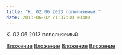 ```yaml
---
title: "К. 02.06.2013 пополняемый."
date: 2013-06-02 21:37:00 +0300
---
```


К. 02.06.2013 пополняемый.


[Вложение](/assets/vk_photos/1/gPP9VFiypls.jpg)
[Вложение](/assets/vk_photos/2/4WpnCxYF9MQ.jpg)
[Вложение](/assets/vk_photos/2/AX8rCawup0o.jpg)
[Вложение](/assets/vk_photos/2/b-qHPH7ECjo.jpg)
